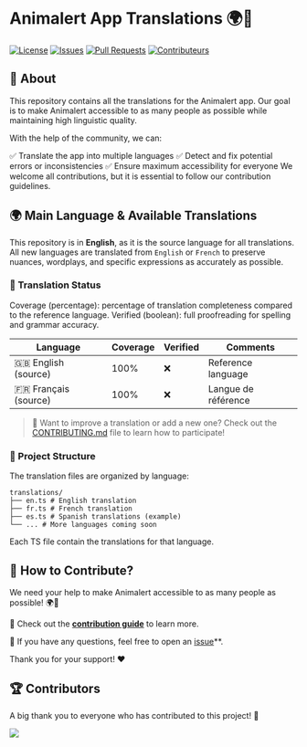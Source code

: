 # Animalert App Translations 🌍🐾

[![License](https://img.shields.io/github/license/Animalert/app-translation)](LICENSE)
[![Issues](https://img.shields.io/github/issues/Animalert/app-translation)](https://github.com/Animalert/app-translation/issues)
[![Pull Requests](https://img.shields.io/github/issues-pr/Animalert/app-translation)](https://github.com/Animalert/app-translation/pulls)
[![Contributeurs](https://img.shields.io/github/contributors/Animalert/app-translation?color=blue)](https://github.com/Animalert/app-translation/contributors)

## 📝 About
This repository contains all the translations for the Animalert app. Our goal is to make Animalert accessible to as many people as possible while maintaining high linguistic quality.

With the help of the community, we can:

✅ Translate the app into multiple languages
✅ Detect and fix potential errors or inconsistencies
✅ Ensure maximum accessibility for everyone
We welcome all contributions, but it is essential to follow our contribution guidelines.

## 🌍 Main Language & Available Translations
This repository is in **English**, as it is the source language for all translations. All new languages are translated from `English` or `French` to preserve nuances, wordplays, and specific expressions as accurately as possible.

### 📜 Translation Status
Coverage (percentage): percentage of translation completeness compared to the reference language.
Verified (boolean): full proofreading for spelling and grammar accuracy.

| Language | Coverage | Verified | Comments |
|--------|------------|----------|-------------|
| 🇬🇧 English (source) | 100% | ❌ |  Reference language |
| 🇫🇷 Français (source) | 100% | ❌ | Langue de référence |


> 📝 Want to improve a translation or add a new one? Check out the [CONTRIBUTING.md](./CONTRIBUTING.md) file to learn how to participate!

### 📁 Project Structure
The translation files are organized by language:

```
translations/
├── en.ts # English translation
├── fr.ts # French translation
├── es.ts # Spanish translations (example)
└── ... # More languages coming soon
```

Each TS file contain the translations for that language.

## 🚀 How to Contribute?
We need your help to make Animalert accessible to as many people as possible! 🌍🐾

📖 Check out the **[contribution guide](CONTRIBUTING.md)** to learn more.

💬 If you have any questions, feel free to open an [issue](https://github.com/Animalert/app-translation/issues)**.

Thank you for your support! ❤️


## 🏆 Contributors
A big thank you to everyone who has contributed to this project! 🧡

<a href="https://github.com/Animalert/app-translation/contributors">
  <img src="https://contrib.rocks/image?repo=Animalert/app-translation" />
</a>
